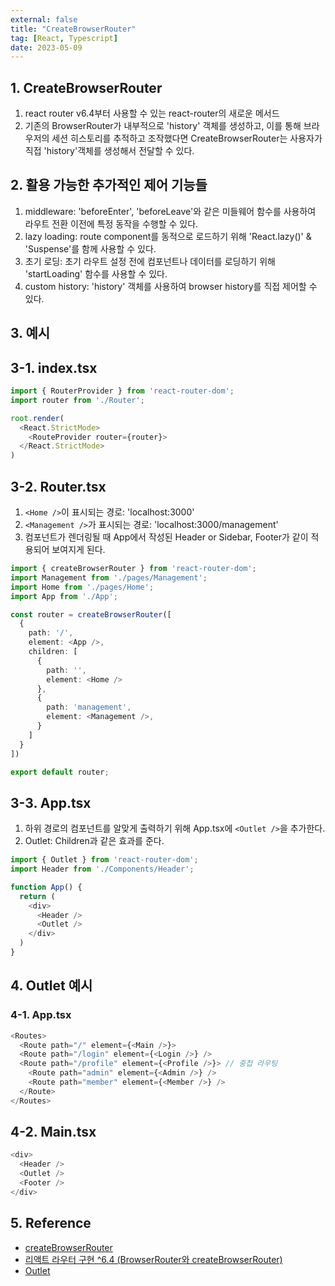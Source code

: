 ```yaml
---
external: false
title: "CreateBrowserRouter"
tag: [React, Typescript]
date: 2023-05-09
---
```


## 1. CreateBrowserRouter

 1. react router v6.4부터 사용할 수 있는 react-router의 새로운 메서드
 2. 기존의 BrowserRouter가 내부적으로 'history' 객체를 생성하고, 이를 통해 브라우저의 세션 히스토리를 추적하고 조작했다면 CreateBrowserRouter는 사용자가 직접 'history'객체를 생성해서 전달할 수 있다.

## 2. 활용 가능한 추가적인 제어 기능들

1. middleware: 'beforeEnter', 'beforeLeave'와 같은 미들웨어 함수를 사용하여 라우트 전환 이전에 특정 동작을 수행할 수 있다.
2. lazy loading: route component를 동적으로 로드하기 위해 'React.lazy()' & 'Suspense'를 함께 사용할 수 있다.
3. 초기 로딩: 초기 라우트 설정 전에 컴포넌트나 데이터를 로딩하기 위해 'startLoading' 함수를 사용할 수 있다.
4. custom history: 'history' 객체를 사용하여 browser history를 직접 제어할 수 있다.

## 3. 예시

## 3-1. index.tsx

```ts
import { RouterProvider } from 'react-router-dom';
import router from './Router';

root.render(
  <React.StrictMode>
    <RouteProvider router={router}>
  </React.StrictMode>
)
```

## 3-2. Router.tsx

1. `<Home />`이 표시되는 경로: 'localhost:3000'
2. `<Management />`가 표시되는 경로: 'localhost:3000/management'
3. 컴포넌트가 렌더링될 때 App에서 작성된 Header or Sidebar, Footer가 같이 적용되어 보여지게 된다.

```ts
import { createBrowserRouter } from 'react-router-dom';
import Management from './pages/Management';
import Home from './pages/Home';
import App from './App';

const router = createBrowserRouter([
  {
    path: '/',
    element: <App />,
    children: [
      {
        path: '',
        element: <Home />
      },
      {
        path: 'management',
        element: <Management />,
      }
    ]
  }
])

export default router;
```

## 3-3. App.tsx

1. 하위 경로의 컴포넌트를 알맞게 출력하기 위해 App.tsx에 `<Outlet />`을 추가한다.
2. Outlet: Children과 같은 효과를 준다.

```ts
import { Outlet } from 'react-router-dom';
import Header from './Components/Header';

function App() {
  return (
    <div>
      <Header />
      <Outlet />
    </div>
  )
}
```

## 4. Outlet 예시

### 4-1. App.tsx

```ts
<Routes>
  <Route path="/" element={<Main />}>
  <Route path="/login" element={<Login />} />
  <Route path="/profile" element={<Profile />}> // 중첩 라우팅
    <Route path="admin" element={<Admin />} />
    <Route path="member" element={<Member />} />
  </Route>
</Routes>
```

## 4-2. Main.tsx

```ts
<div>
  <Header />
  <Outlet />
  <Footer />
</div>
```

## 5. Reference

- [createBrowserRouter](https://reactrouter.com/en/main/routers/create-browser-router)
- [리액트 라우터 구현 ^6.4 (BrowserRouter와 createBrowserRouter)](https://velog.io/@rmaomina/react-router-createBrowerRouter)
- [Outlet](https://reactrouter.com/en/6.11.1/components/outlet)
